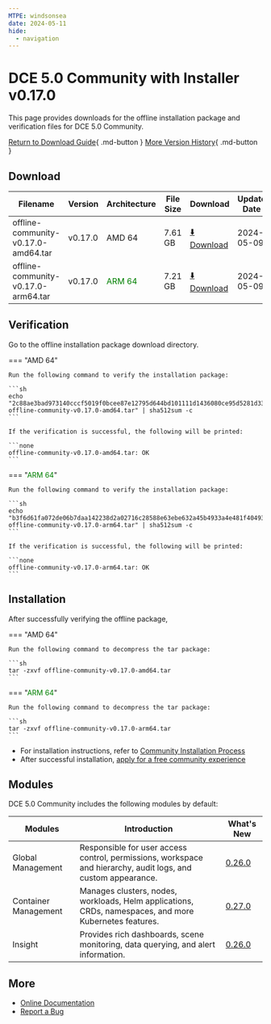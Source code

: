 ```yaml
---
MTPE: windsonsea
date: 2024-05-11
hide:
  - navigation
---
```


# DCE 5.0 Community with Installer v0.17.0

This page provides downloads for the offline installation package and verification files for DCE 5.0 Community.

[Return to Download Guide](../index.md){ .md-button } [More Version History](./dce5-installer-history.md){ .md-button }

## Download

| Filename | Version | Architecture | File Size | Download | Update Date |
| --------- | ------- | ------------ | --------- | -------- | ----------- |
| offline-community-v0.17.0-amd64.tar | v0.17.0 | AMD 64 | 7.61 GB | [:arrow_down: Download](https://qiniu-download-public.daocloud.io/DaoCloud_Enterprise/dce5/offline-community-v0.17.0-amd64.tar) | 2024-05-09 |
| offline-community-v0.17.0-arm64.tar | v0.17.0 | <font color="green">ARM 64</font> | 7.21 GB | [:arrow_down: Download](https://qiniu-download-public.daocloud.io/DaoCloud_Enterprise/dce5/offline-community-v0.17.0-arm64.tar) | 2024-05-09 |

## Verification

Go to the offline installation package download directory.

=== "AMD 64"

    Run the following command to verify the installation package:

    ```sh
    echo "2c88ae3bad973140cccf5019f0bcee87e12795d644bd101111d1436080ce95d5281d33fcf28df50da0718b28fb42ee82f3ea8dea2ddcdc723e6258e26411396f  offline-community-v0.17.0-amd64.tar" | sha512sum -c
    ```

    If the verification is successful, the following will be printed:

    ```none
    offline-community-v0.17.0-amd64.tar: OK
    ```

=== "<font color="green">ARM 64</font>"

    Run the following command to verify the installation package:

    ```sh
    echo "b3f6d61fa072de06b7daa142238d2a02716c28588e63ebe632a45b4933a4e481f4049318b7facf0c6c235d3810ed8628b33f59543d2579e5df3d8e9d0aefffa3  offline-community-v0.17.0-arm64.tar" | sha512sum -c
    ```

    If the verification is successful, the following will be printed:

    ```none
    offline-community-v0.17.0-arm64.tar: OK
    ```

## Installation

After successfully verifying the offline package,

=== "AMD 64"

    Run the following command to decompress the tar package:

    ```sh
    tar -zxvf offline-community-v0.17.0-amd64.tar
    ```

=== "<font color="green">ARM 64</font>"

    Run the following command to decompress the tar package:

    ```sh
    tar -zxvf offline-community-v0.17.0-arm64.tar
    ```

- For installation instructions, refer to [Community Installation Process](../../install/community/k8s/online.md#_2)
- After successful installation, [apply for a free community experience](../../dce/license0.md)

## Modules

DCE 5.0 Community includes the following modules by default:

| Modules | Introduction | What's New |
| -------- | ----------- | ---------- |
| Global Management | Responsible for user access control, permissions, workspace and hierarchy, audit logs, and custom appearance. | [0.26.0](../../ghippo/intro/release-notes.md#v0260) |
| Container Management | Manages clusters, nodes, workloads, Helm applications, CRDs, namespaces, and more Kubernetes features. | [0.27.0](../../kpanda/intro/release-notes.md#v0270) |
| Insight | Provides rich dashboards, scene monitoring, data querying, and alert information. | [0.26.0](../../insight/intro/releasenote.md#v0260) |

## More

- [Online Documentation](../../dce/index.md)
- [Report a Bug](https://github.com/DaoCloud/DaoCloud-docs/issues)

